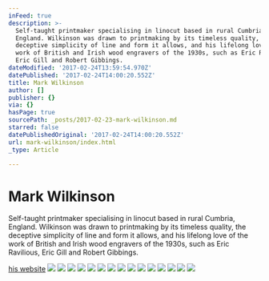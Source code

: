 ```yaml
---
inFeed: true
description: >-
  Self-taught printmaker specialising in linocut based in rural Cumbria,
  England. Wilkinson was drawn to printmaking by its timeless quality, the
  deceptive simplicity of line and form it allows, and his lifelong love of the
  work of British and Irish wood engravers of the 1930s, such as Eric Ravilious,
  Eric Gill and Robert Gibbings.
dateModified: '2017-02-24T13:59:54.970Z'
datePublished: '2017-02-24T14:00:20.552Z'
title: Mark Wilkinson
author: []
publisher: {}
via: {}
hasPage: true
sourcePath: _posts/2017-02-23-mark-wilkinson.md
starred: false
datePublishedOriginal: '2017-02-24T14:00:20.552Z'
url: mark-wilkinson/index.html
_type: Article

---
```

# Mark Wilkinson

Self-taught printmaker specialising in linocut based in rural Cumbria, England. Wilkinson was drawn to printmaking by its timeless quality, the deceptive simplicity of line and form it allows, and his lifelong love of the work of British and Irish wood engravers of the 1930s, such as Eric Ravilious, Eric Gill and Robert Gibbings.

[his website][0]
![](https://the-grid-user-content.s3-us-west-2.amazonaws.com/e4ce1563-83f6-4728-9563-64421b8e2f32.jpg)
![](https://the-grid-user-content.s3-us-west-2.amazonaws.com/f52e7bba-143f-4b22-bcd2-ac68328904e7.jpg)
![](https://the-grid-user-content.s3-us-west-2.amazonaws.com/de6fbe82-66ed-4885-b37e-75ff07b77bec.jpg)
![](https://the-grid-user-content.s3-us-west-2.amazonaws.com/f5b8385e-142d-4e4c-9319-7fbc2142f10e.jpg)
![](https://the-grid-user-content.s3-us-west-2.amazonaws.com/565b2232-d8ad-4370-a1b5-787dc66cf991.jpg)
![](https://the-grid-user-content.s3-us-west-2.amazonaws.com/8d8e5dab-de01-4884-9729-888b33d24e17.jpg)
![](https://the-grid-user-content.s3-us-west-2.amazonaws.com/7e16e44f-bf5b-40de-88b8-cd9e1eb642c0.jpg)
![](https://the-grid-user-content.s3-us-west-2.amazonaws.com/c43cc1f3-f8c0-4134-9354-d017a0be7e33.jpg)
![](https://the-grid-user-content.s3-us-west-2.amazonaws.com/ccb85eab-3c3d-4af8-8641-c673e2bfe24f.jpg)
![](https://the-grid-user-content.s3-us-west-2.amazonaws.com/cc0c7a2a-9b19-45af-8b5b-82e86192fd13.jpg)
![](https://the-grid-user-content.s3-us-west-2.amazonaws.com/5bcbf7d9-e588-4025-98d7-639e8f8c493b.jpg)
![](https://the-grid-user-content.s3-us-west-2.amazonaws.com/061a03be-670e-4d1a-9c26-1f32193172c7.jpg)
![](https://the-grid-user-content.s3-us-west-2.amazonaws.com/6cc0192c-3611-4599-b8a8-99394d2ffefe.jpg)
![](https://the-grid-user-content.s3-us-west-2.amazonaws.com/442a83e4-5a7d-491d-a1cc-4a4443711e78.jpg)
![](https://the-grid-user-content.s3-us-west-2.amazonaws.com/e21e5a45-804e-4148-a80b-d8e59531d615.jpg)

[0]: http://www.inkshedpress.co.uk/